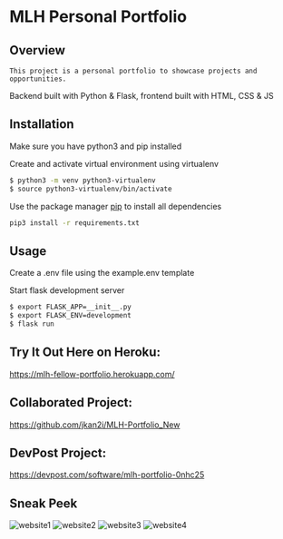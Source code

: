 # MLH Personal Portfolio

## Overview

`This project is a personal portfolio to showcase projects and opportunities. `

Backend built with Python & Flask, frontend built with HTML, CSS & JS

## Installation

Make sure you have python3 and pip installed

Create and activate virtual environment using virtualenv

```bash
$ python3 -m venv python3-virtualenv
$ source python3-virtualenv/bin/activate
```

Use the package manager [pip](https://pip.pypa.io/en/stable/) to install all dependencies

```bash
pip3 install -r requirements.txt
```

## Usage

Create a .env file using the example.env template

Start flask development server

```bash
$ export FLASK_APP=__init__.py
$ export FLASK_ENV=development
$ flask run
```

## Try It Out Here on Heroku:

https://mlh-fellow-portfolio.herokuapp.com/


## Collaborated Project:

https://github.com/jkan2i/MLH-Portfolio_New

## DevPost Project:

https://devpost.com/software/mlh-portfolio-0nhc25

## Sneak Peek

![website1](https://user-images.githubusercontent.com/59037626/121733514-95767780-cac1-11eb-9fee-dfd539a05831.PNG)
![website2](https://user-images.githubusercontent.com/59037626/121733527-9a3b2b80-cac1-11eb-888f-bfe134c2624d.PNG)
![website3](https://user-images.githubusercontent.com/59037626/121733537-9d361c00-cac1-11eb-89c5-fbcae0a08b96.PNG)
![website4](https://user-images.githubusercontent.com/59037626/121733552-a1623980-cac1-11eb-941f-fa07fee1edca.PNG)
